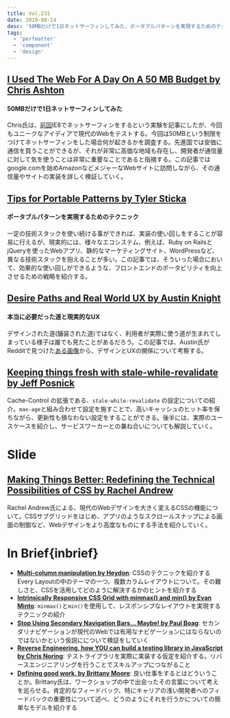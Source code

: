 ```yaml
---
title: Vol.231
date: 2019-08-14
desc: '50MBだけで1日ネットサーフィンしてみた、ポータブルパターンを実現するためのテクニック、本当に必要だった道と現実的なUX、ほか計10リンク'
tags:
  - 'perfmatter'
  - 'component'
  - 'design'
---
```


## [I Used The Web For A Day On A 50 MB Budget by Chris Ashton](https://www.smashingmagazine.com/2019/07/web-on-50mb-budget/)

#### 50MBだけで1日ネットサーフィンしてみた

Chris氏は、[前回](https://www.smashingmagazine.com/2019/03/web-on-internet-explorer-ie8/)IE8でネットサーフィンをするという実験を記事にしたが、今回もユニークなアイディアで現代のWebをテストする。今回は50MBという制限をつけてネットサーフィンをした場合何が起きるかを調査する。先進国では安価に通信を買うことができるが、それが非常に高価な地域も存在し、開発者が通信量に対して気を使うことは非常に重要なことであると指摘する。この記事ではgoogle.comを始めAmazonなどメジャーなWebサイトに訪問しながら、その通信量やサイトの実装を詳しく検証していく。

## [Tips for Portable Patterns by Tyler Sticka](https://cloudfour.com/thinks/tips-for-portable-patterns/)

#### ポータブルパターンを実現するためのテクニック

一定の技術スタックを使い続ける事ができれば、実装の使い回しをすることが容易に行えるが、現実的には、様々なエコシステム、例えば、Ruby on RailsとjQueryを使ったWebアプリ、静的なマーケティングサイト、WordPressなど、異なる技術スタックを抱えることが多い。この記事では、そういった場合において、効果的な使い回しができるような、フロントエンドのポータビリティを向上させるための戦略を紹介する。

## [Desire Paths and Real World UX by Austin Knight](https://austinknight.com/writing/desire-paths-and-real-world-ux)

#### 本当に必要だった道と現実的なUX

デザインされた道(舗装された道)ではなく、利用者が実際に使う道が生まれてしまっている様子は誰でも見たことがあるだろう。この記事では、Austin氏がRedditで見つけた[ある画像](https://uploads-ssl.webflow.com/5a872bc50b4f6f0001a740bd/5c4a0bb1a64ec9603fb9fed1_DesignVSUX.jpeg)から、デザインとUXの関係について考察する。

## [Keeping things fresh with stale-while-revalidate by Jeff Posnick](https://web.dev/stale-while-revalidate/)

Cache-Control の拡張である、`stale-while-revalidate` の設定についての紹介。`max-age`と組み合わせて設定を施すことで、高いキャッシュのヒット率を保ちながら、更新性も損なわない設定をすることができる。後半には、実際のユースケースを紹介し、サービスワーカーとの兼ね合いについても解説していく。

# Slide
## [Making Things Better: Redefining the Technical Possibilities of CSS by Rachel Andrew](https://noti.st/rachelandrew/ClxWtN/making-things-better-redefining-the-technical-possibilities-of-css#soNczRo)

Rachel Andrew氏による、現代のWebデザインを大きく変えるCSSの機能について。CSSサブグリッドをはじめ、アプリのようなスクロールスナップによる画面の制御など、Webデザインをより高度なものにする手法を紹介していく。

# In Brief{inbrief}
- [**Multi-column manipulation by Heydon**](https://every-layout.dev/blog/multi-column-manipulation/): CSSのテクニックを紹介する Every Layoutの中のテーマの一つ、複数カラムレイアウトについて。その難しさと、CSSを活用してどのように解決するかのヒントを紹介する
- [**Intrinsically Responsive CSS Grid with minmax() and min() by Evan Minto**](http://evanminto.com/blog/intrinsically-responsive-css-grid-minmax-min/): `minmax()`と`min()`を使用して、レスポンシブなレイアウトを実現するテクニックの紹介
- [**Stop Using Secondary Navigation Bars… Maybe! by Paul Boag**](https://boagworld.com/design/secondary-navigation/): セカンダリナビゲーションが現代のWebでは有用なナビゲーションにはならないのではないかという仮説にについて検証をしていく
- [**Reverse Engineering, how YOU can build a testing library in JavaScript by Chris Noring**](https://dev.to/itnext/reverse-engineering-how-you-can-build-a-test-library-53e3): テストライブラリを実際に実装する仮定を紹介する。リバースエンジニアリングを行うことでスキルアップにつながること
- [**Defining good work. by Brittany Moore**](http://blog.testdouble.com/posts/2019-07-25-solving-the-problems-with-positive-feedback): 良い仕事をするとはどういうことか。Brittany氏は、ワークショップの中で出会ったその言葉について考えを巡らせる。肯定的なフィードバック、特にキャリアの浅い開発者へのフィードバックの重要性について述べ、どうのようにそれを行うかについての簡単なモデルを紹介する
